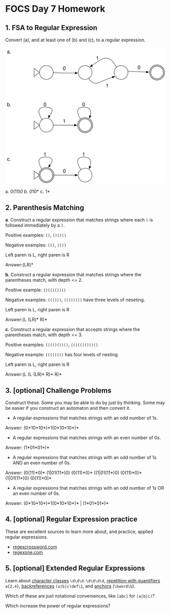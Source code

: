 # FOCS Day 7 Homework

## 1. FSA to Regular Expression

Convert (a), and at least one of (b) and (c), to a regular expression.

![Alt text](fsa-to-re.png)

a. 0(11)*0
b. 0*10*
c. 1*

## 2. Parenthesis Matching

**a**. Construct a regular expression that matches strings where each `(` is followed immediately by a `)`.

Positive examples: `()`, `()()()`

Negative examples: `(()`, `(())`

Left paren is L, right paren is R

Answer:(LR)\*

**b**. Construct a regular expression that matches strings where the parentheses match, with depth <= 2.

Positive example: `()(()())()`

Negative examples: `((()))`, `((())())` have three levels of neseting.

Left paren is L, right paren is R

Answer:(L (LR)\* R)\*

**c**. Construct a regular expression that accepts strings where the parentheses match, with depth <= 3.

Positive examples: `()(()())()`, `(()(()()))()`

Negative example: `(((())))` has four levels of nesting.

Left paren is L, right paren is R

Answer:(L (L (LR)\* R)\* R)\*

## 3. [optional] Challenge Problems

Construct these. Some you may be able to do by just by thinking. Some may be easier if you construct an automaton and then convert it.

- A regular expressions that matches strings with an odd number of 1s.

Answer: (0\*10\*10\*)\*1(0\*10\*10\*)\*

- A regular expressions that matches strings with an even number of 0s.

Answer: (1\*01\*01\*)\*

- A regular expressions that matches strings with an odd number of 1s AND an even number of 0s.

Answer: (0(11)\*0)\* (1|01(11*)0) (0(11)\*0)\* ((1|01(11*)0) (0(11)\*0)\* (1|01(11*)0) (0(11)\*0)\*

- A regular expressions that matches strings with an odd number of 1s OR an even number of 0s.

Answer: (0\*10\*10\*)\*1(0\*10\*10\*)\* | (1\*01\*01\*)\*

## 4. [optional] Regular Expression practice
These are excellent sources to learn more about, and practice, applied regular expressions.

- [regexcrossword.com](https://regexcrossword.com)
- [regexone.com](https://regexone.com)

## 5. [optional] Extended Regular Expressions

Learn about [character classes](https://regexone.com/lesson/letters_and_digits) `\d\d\d-\d\d\d\d`, [repetition with quantifiers](https://regexone.com/lesson/repeating_characters) `a{2,4}`, [backreferences](http://www.regular-expressions.info/backref.html) `(a|b|c)def\1`, and [anchors](http://www.regular-expressions.info/anchors.html) (`\bword\b`).

Which of these are just notational conveniences, like `[abc]` for `(a|b|c)`?

Which increase the power of regular expressions?